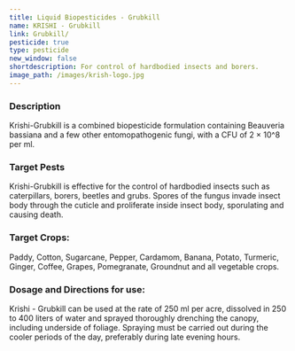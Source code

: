 ```yaml
---
title: Liquid Biopesticides - Grubkill
name: KRISHI - Grubkill
link: Grubkill/
pesticide: true
type: pesticide
new_window: false
shortdescription: For control of hardbodied insects and borers.
image_path: /images/krish-logo.jpg
---
```

### Description
Krishi-Grubkill is a combined biopesticide formulation containing Beauveria bassiana and a few other entomopathogenic fungi, with a CFU of 2 × 10^8 per ml.

### Target Pests
Krishi-Grubkill is effective for the control of hardbodied insects such as caterpillars, borers, beetles and grubs. Spores of the fungus invade insect body through the cuticle and proliferate inside insect body, sporulating and causing death.

### Target Crops:
Paddy, Cotton, Sugarcane, Pepper, Cardamom, Banana, Potato, Turmeric,
Ginger, Coffee, Grapes, Pomegranate, Groundnut and all vegetable crops.

### Dosage and Directions for use:
Krishi - Grubkill can be used at the rate of 250 ml per acre, dissolved in 250 to 400 liters of water and sprayed thoroughly drenching the canopy, including underside of foliage. Spraying must be carried out during the cooler periods of the day, preferably during late evening hours.
